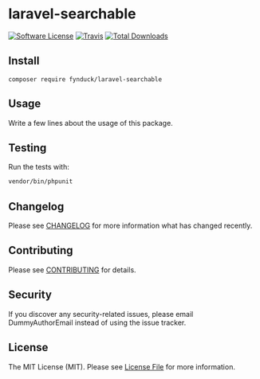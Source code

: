 # laravel-searchable

[![Software License](https://img.shields.io/badge/license-MIT-brightgreen.svg?style=flat-square)](LICENSE.md)
[![Travis](https://img.shields.io/travis/fynduck/laravel-searchable.svg?style=flat-square)]()
[![Total Downloads](https://img.shields.io/packagist/dt/fynduck/laravel-searchable.svg?style=flat-square)](https://packagist.org/packages/fynduck/laravel-searchable)

## Install
`composer require fynduck/laravel-searchable`

## Usage
Write a few lines about the usage of this package.

## Testing
Run the tests with:

``` bash
vendor/bin/phpunit
```

## Changelog
Please see [CHANGELOG](CHANGELOG.md) for more information what has changed recently.

## Contributing
Please see [CONTRIBUTING](CONTRIBUTING.md) for details.

## Security
If you discover any security-related issues, please email DummyAuthorEmail instead of using the issue tracker.

## License
The MIT License (MIT). Please see [License File](/LICENSE.md) for more information.